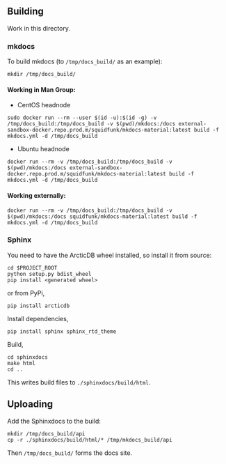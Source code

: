 ## Building

Work in this directory.

### mkdocs

To build mkdocs (to `/tmp/docs_build/` as an example):

```
mkdir /tmp/docs_build/
```

#### Working in Man Group:

* CentOS headnode
```
sudo docker run --rm --user $(id -u):$(id -g) -v /tmp/docs_build:/tmp/docs_build -v $(pwd)/mkdocs:/docs external-sandbox-docker.repo.prod.m/squidfunk/mkdocs-material:latest build -f mkdocs.yml -d /tmp/docs_build
```

* Ubuntu headnode
```
docker run --rm -v /tmp/docs_build:/tmp/docs_build -v $(pwd)/mkdocs:/docs external-sandbox-docker.repo.prod.m/squidfunk/mkdocs-material:latest build -f mkdocs.yml -d /tmp/docs_build
```

#### Working externally:

```
docker run --rm -v /tmp/docs_build:/tmp/docs_build -v $(pwd)/mkdocs:/docs squidfunk/mkdocs-material:latest build -f mkdocs.yml -d /tmp/docs_build
```

### Sphinx

You need to have the ArcticDB wheel installed, so install it from source:

```
cd $PROJECT_ROOT
python setup.py bdist_wheel
pip install <generated wheel>
```

or from PyPi,

```
pip install arcticdb
```

Install dependencies,

```
pip install sphinx sphinx_rtd_theme
```

Build,

```
cd sphinxdocs
make html
cd ..
```

This writes build files to `./sphinxdocs/build/html`.

## Uploading

Add the Sphinxdocs to the build:

```
mkdir /tmp/docs_build/api
cp -r ./sphinxdocs/build/html/* /tmp/mkdocs_build/api
```

Then `/tmp/docs_build/` forms the docs site.

